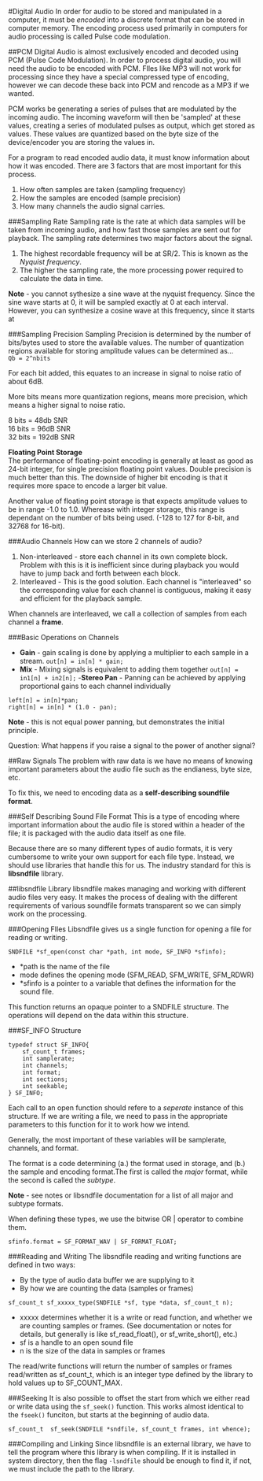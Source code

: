 #Digital Audio
In order for audio to be stored and manipulated in a computer, it must be *encoded* into a discrete format that can be stored in computer memory. The encoding process used primarily in computers for audio processing is called Pulse code modulation.

##PCM
Digital Audio is almost exclusively encoded and decoded using PCM (Pulse Code Modulation). In order to process digital audio, you will need the audio to be encoded with PCM. FIles like MP3 will not work for processing since they have a special compressed type of encoding, however we can decode these back into PCM and rencode as a MP3 if we wanted.

PCM works be generating a series of pulses that are modulated by the incoming audio. The incoming waveform will then be 'sampled' at these values, creating a series of modulated pulses as output, which get stored as values. These values are quantized based on the byte size of the device/encoder you are storing the values in. 

For a program to read encoded audio data, it must know information about how it was encoded. There are 3 factors that are most important for this process.

1. How often samples are taken (sampling frequency)
2. How the samples are encoded (sample precision)
3. How many channels the audio signal carries.

###Sampling Rate
Sampling rate is the rate at which data samples will be taken from incoming audio, and how fast those samples are sent out for playback. The sampling rate determines two major factors about the signal.

1. The highest recordable frequency will be at SR/2. This is known as the *Nyquist frequency*.
2. The higher the sampling rate, the more processing power required to calculate the data in time.

**Note** - you cannot sythesize a sine wave at the nyquist frequency. Since the sine wave starts at 0, it will be sampled exactly at 0 at each interval. However, you can synthesize a cosine wave at this frequency, since it starts at

###Sampling Precision
Sampling Precision is determined by the number of bits/bytes used to store the available values. The number of quantization regions available for storing amplitude values can be determined as...<br>
`Qb = 2^nbits`<br>

For each bit added, this equates to an increase in signal to noise ratio of about 6dB.

More bits means more quantization regions, means more precision, which means a higher signal to noise ratio.

8 bits  = 48db SNR<br>
16 bits = 96dB SNR<br>
32 bits = 192dB SNR<br>

**Floating Point Storage**<br>
The performance of floating-point encoding is generally at least as good as 24-bit integer, for single precision floating point values. Double precision is much better than this. The downside of higher bit encoding is that it requires more space to encode a larger bit value.

Another value of floating point storage is that expects amplitude values to be in range -1.0 to 1.0. Wherease with integer storage, this range is dependant on the number of bits being used. (-128 to 127 for 8-bit, and 32768 for 16-bit).




###Audio Channels
How can we store 2 channels of audio?

1. Non-interleaved - store each channel in its own complete block. Problem with this is it is inefficient since during playback you would have to jump back and forth between each block.
2. Interleaved - This is the good solution. Each channel is "interleaved" so the corresponding value for each channel is contiguous, making it easy and efficient for the playback sample. 

When channels are interleaved, we call a collection of samples from each channel a **frame**.


###Basic Operations on Channels

- **Gain** - gain scaling is done by applying a multiplier to each sample in a stream.
	`out[n] = in[n] * gain;`
- **Mix** - Mixing signals is equivalent to adding them together
	`out[n] = in1[n] + in2[n];`
-**Stereo Pan** - Panning can be achieved by applying proportional gains to each channel individually

```
left[n] = in[n]*pan;
right[n] = in[n] * (1.0 - pan);
```
**Note** - this is not equal power panning, but demonstrates the initial principle.

Question: What happens if you raise a signal to the power of another signal?


##Raw Signals
The problem with raw data is we have no means of knowing important parameters about the audio file such as the endianess, byte size, etc.

To fix this, we need to encoding data as a **self-describing soundfile format**.

###Self Describing Sound File Format
This is a type of encoding where important information about the audio file is stored within a header of the file; it is packaged with the audio data itself as one file.

Because there are so many different types of audio formats, it is very cumbersome to write your own support for each file type. Instead, we should use libraries that handle this for us. The industry standard for this is **libsndfile** library.

##libsndfile Library
libsndfile makes managing and working with different audio files very easy. It makes the process of dealing with the different requirements of various soundfile formats transparent so we can simply work on the processing.

###Opening FIles
Libsndfile gives us a single function for opening a file for reading or writing.

`SNDFILE *sf_open(const char *path, int mode, SF_INFO *sfinfo);`<br>

- *path is the name of the file
- mode defines the opening mode (SFM_READ, SFM_WRITE, SFM_RDWR)
- *sfinfo is a pointer to a variable that defines the information for the sound file.

This function returns an opaque pointer to a SNDFILE structure. The operations will depend on the data within this structure.

###SF_INFO Structure
```
typedef struct SF_INFO{
	sf_count_t frames;
	int samplerate;
	int channels;
	int format;
	int sections;
	int seekable;
} SF_INFO;
```

Each call to an open function should refere to a *seperate* instance of this structure. If we are writing a file, we need to pass in the appropriate parameters to this function for it to work how we intend.

Generally, the most important of these variables will be samplerate, channels, and format.

The format is a code determining (a.) the format used in storage, and (b.) the sample and encoding format.The first is called the *major* format, while the second is called the *subtype*.

**Note** - see notes or libsndfile documentation for a list of all major and subtype formats.

When defining these types, we use the bitwise OR | operator to combine them.

`sfinfo.format = SF_FORMAT_WAV | SF_FORMAT_FLOAT;`

###Reading and Writing
The libsndfile reading and writing functions are defined in two ways:

- By the type of audio data buffer we are supplying to it
- By how we are counting the data (samples or frames)

`sf_count_t sf_xxxxx_type(SNDFILE *sf, type *data, sf_count_t n);` 

- xxxxx determines whether it is a write or read function, and whether we are counting samples or frames. (See documentation or notes for details, but generally is like sf_read_float(), or sf_write_short(), etc.)
- sf is a handle to an open sound file
- n is the size of the data in samples or frames

The read/write functions will return the number of samples or frames read/written as sf_count_t, which is an integer type defined by the library to hold values up to SF_COUNT_MAX.

###Seeking
It is also possible to offset the start from which we either read or write data using the `sf_seek()` function. This works almost identical to the `fseek()` funciton, but starts at the beginning of audio data.

```
sf_count_t	sf_seek(SNDFILE *sndfile, sf_count_t frames, int whence);
```

###Compiling and Linking
Since libsndfile is an external library, we have to tell the program where this library is when compiling. If it is installed in system directory, then the flag `-lsndfile` should be enough to find it, if not, we must include the path to the library.





 